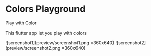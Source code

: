 # Colors Playground

Play with Color

This flutter app let you play with colors

![screenshot1](preview/screenshot1.png =360x640)
![screenshot2](preview/screenshot2.png =360x640)
